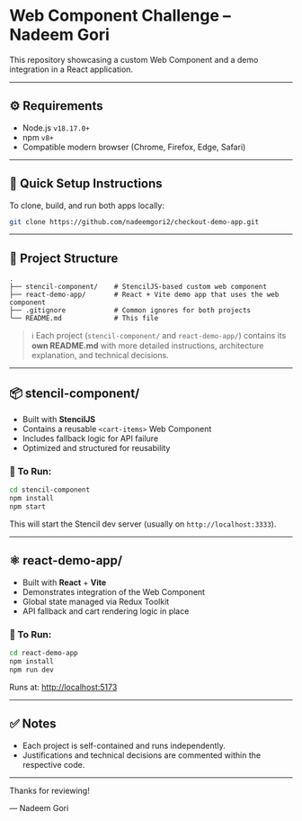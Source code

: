 # Web Component Challenge – Nadeem Gori

This repository showcasing a custom Web Component and a demo integration in a React application.

---

## ⚙️ Requirements

- Node.js `v18.17.0+`
- npm `v8+`
- Compatible modern browser (Chrome, Firefox, Edge, Safari)

---

## 🚀 Quick Setup Instructions

To clone, build, and run both apps locally:

```bash
git clone https://github.com/nadeemgori2/checkout-demo-app.git
```

---

## 🧩 Project Structure

```
.
├── stencil-component/    # StencilJS-based custom web component
├── react-demo-app/       # React + Vite demo app that uses the web component
├── .gitignore            # Common ignores for both projects
└── README.md             # This file
```

> ℹ️ Each project (`stencil-component/` and `react-demo-app/`) contains its **own README.md** with more detailed instructions, architecture explanation, and technical decisions.

---

## 📦 stencil-component/

- Built with **StencilJS**
- Contains a reusable `<cart-items>` Web Component
- Includes fallback logic for API failure
- Optimized and structured for reusability

### 🔧 To Run:
```bash
cd stencil-component
npm install
npm start
```

This will start the Stencil dev server (usually on `http://localhost:3333`).

---

## ⚛️ react-demo-app/

- Built with **React** + **Vite**
- Demonstrates integration of the Web Component
- Global state managed via Redux Toolkit
- API fallback and cart rendering logic in place

### 🔧 To Run:
```bash
cd react-demo-app
npm install
npm run dev
```

Runs at: [http://localhost:5173](http://localhost:5173)

---

## ✅ Notes

- Each project is self-contained and runs independently.
- Justifications and technical decisions are commented within the respective code.

---

Thanks for reviewing!

— Nadeem Gori
